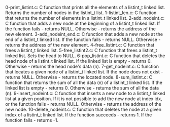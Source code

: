 0-print_listint.c: C function that prints all the elements of a listint_t linked list. Returns the number of nodes in the listint_t list.
1-listint_len.c: C function that returns the number of elements in a listint_t linked list.
2-add_nodeint.c: C function that adds a new node at the beginning of a listint_t linked list. If the function fails - returns NULL. Otherwise - returns the address of the new element. 
3-add_nodeint_end.c: C function that adds a new node at the end of a listint_t linked list. If the function fails - returns NULL. Otherwise - returns the address of the new element.
4-free_listint.c: C function that frees a listint_t linked list.
5-free_listint2.c: C function that frees a listint_t linked list. Sets the head to NULL.
6-pop_listint.c: C function that deletes the head node of a listint_t linked list. If the linked list is empty - returns 0. Otherwise - returns the head node's data (n).
7-get_nodeint.c: C function that locates a given node of a listint_t linked list. If the node does not exist - returns NULL. Otherwise - returns the located node.
8-sum_listint.c: C function that returns the sum of all the data (n) of a listint_t linked list. If the linked list is empty - returns 0. Otherwise - returns the sum of all the data (n).
9-insert_nodeint.c: C function that inserts a new node to a listint_t linked list at a given position. If it is not possible to add the new node at index idx, or the function fails - returns NULL. Otherwise - returns the address of the new node.
10-delete_nodeint.c: C function that deletes the node at a given index of a listint_t linked list. If the function succeeds - returns 1. If the function fails - returns -1.

